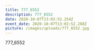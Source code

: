```yaml
---
title: 777_6552
description: 777_6552
date: 2020-10-07T13:03:52.254Z
event_date: 2020-10-07T13:03:52.288Z
picture: /images/uploads/777_6552.jpg
---
```

777_6552
